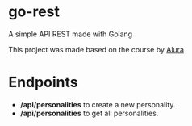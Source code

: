 # go-rest
A simple API REST made with Golang


This project was made based on the course by [Alura](https://www.alura.com.br/)

# Endpoints
* **/api/personalities** to create a new personality.
* **/api/personalities** to get all personalities.
